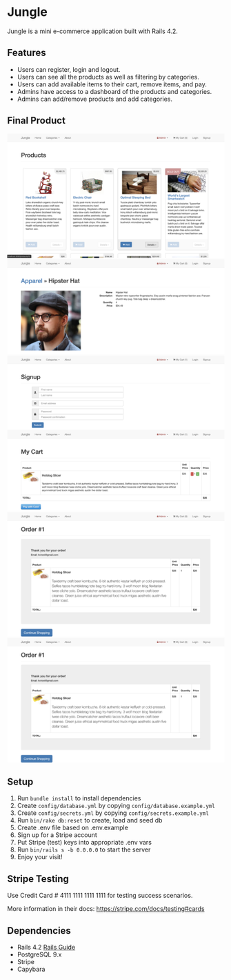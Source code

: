 # Jungle

Jungle is a mini e-commerce application built with Rails 4.2.

## Features

- Users can register, login and logout.
- Users can see all the products as well as filtering by categories.
- Users can add available items to their cart, remove items, and pay.
- Admins have access to a dashboard of the products and categories.
- Admins can add/remove products and add categories.

## Final Product

!["Home page"](https://github.com/JCyan90/jungle-rails/blob/master/docs/Homepage.png?raw=true)
!["Page of a product"](https://github.com/JCyan90/jungle-rails/blob/master/docs/Show_product_page.png?raw=true)
!["Signup form"](https://github.com/JCyan90/jungle-rails/blob/master/docs/Sign_up_form.png?raw=true)
!["Cart page"](https://github.com/JCyan90/jungle-rails/blob/master/docs/Cart_page.png?raw=true)
!["Order confirmation page"](https://github.com/JCyan90/jungle-rails/blob/master/docs/Order_complete_page.png?raw=true)
!["Admin All Products page"](https://github.com/JCyan90/jungle-rails/blob/master/docs/Order_complete_page.png?raw=true)

## Setup

1. Run `bundle install` to install dependencies
2. Create `config/database.yml` by copying `config/database.example.yml`
3. Create `config/secrets.yml` by copying `config/secrets.example.yml`
4. Run `bin/rake db:reset` to create, load and seed db
5. Create .env file based on .env.example
6. Sign up for a Stripe account
7. Put Stripe (test) keys into appropriate .env vars
8. Run `bin/rails s -b 0.0.0.0` to start the server
9. Enjoy your visit!

## Stripe Testing

Use Credit Card # 4111 1111 1111 1111 for testing success scenarios.

More information in their docs: <https://stripe.com/docs/testing#cards>

## Dependencies

* Rails 4.2 [Rails Guide](http://guides.rubyonrails.org/v4.2/)
* PostgreSQL 9.x
* Stripe
* Capybara
